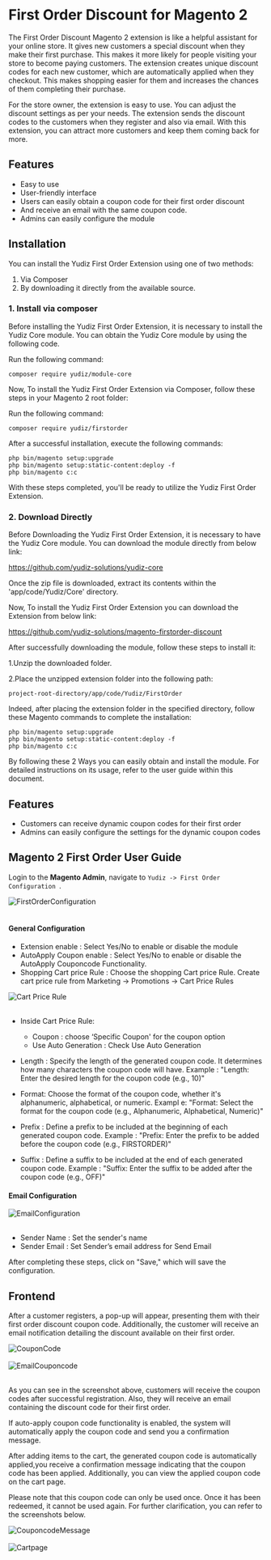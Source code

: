 # First Order Discount for Magento 2

The First Order Discount Magento 2 extension is like a helpful assistant for your online store. It gives new customers a special discount when they make their first purchase. This makes it more likely for people visiting your store to become paying customers. The extension creates unique discount codes for each new customer, which are automatically applied when they checkout. This makes shopping easier for them and increases the chances of them completing their purchase.


For the store owner, the extension is easy to use. You can adjust the discount settings as per your needs. The extension sends the discount codes to the customers when they register and also via email. With this extension, you can attract more customers and keep them coming back for more.

## Features

- Easy to use
- User-friendly interface
- Users can easily obtain a coupon code for their first order discount
- And receive an email with the same coupon code.
- Admins can easily configure the module

## Installation

You can install the Yudiz First Order Extension using one of two methods:
 1. Via Composer 
 2. By downloading it directly from the available source.

### 1. Install via composer

Before installing the Yudiz First Order Extension, it is necessary to install the Yudiz Core module. You can obtain the Yudiz Core module by using the following code.

Run the following command:
```shell
composer require yudiz/module-core
```
Now, To install the Yudiz First Order Extension via Composer, follow these steps in   your Magento 2 root folder:

Run the following command:
```shell
composer require yudiz/firstorder
```
After a successful installation, execute the following commands:

```shell
php bin/magento setup:upgrade
php bin/magento setup:static-content:deploy -f
php bin/magento c:c
```

With these steps completed, you'll be ready to utilize the Yudiz First Order Extension.

### 2. Download Directly

Before Downloading the Yudiz First Order Extension, it is necessary to have the Yudiz Core module. You can download the module directly from below link:

https://github.com/yudiz-solutions/yudiz-core

Once the zip file is downloaded, extract its contents within the 'app/code/Yudiz/Core' directory.

Now, To install the Yudiz First Order Extension you can download the Extension from below link:

https://github.com/yudiz-solutions/magento-firstorder-discount

After successfully downloading the module, follow these steps to install it:

1.Unzip the downloaded folder.

2.Place the unzipped extension folder into the following path:

```shell
project-root-directory/app/code/Yudiz/FirstOrder
```

Indeed, after placing the extension folder in the specified directory, follow these Magento commands to complete the installation:
```shell
php bin/magento setup:upgrade
php bin/magento setup:static-content:deploy -f
php bin/magento c:c
```

By following these 2 Ways you can easily obtain and install the module.  For detailed instructions on its usage, refer to the user guide within this document.


## Features 
- Customers can receive dynamic coupon codes for their first order
- Admins can easily configure the settings for the dynamic coupon codes

## Magento 2 First Order User Guide

Login to the **Magento Admin**, navigate to `Yudiz -> First Order Configuration `.

<div>
    <img src="./ReadmeImages/FirstOrderConfiguration.png" alt="FirstOrderConfiguration">
</div><br/>

#### General Configuration 

- Extension enable : Select Yes/No to enable or disable the module
- AutoApply Coupon enable : Select Yes/No to enable or disable the AutoApply Couponcode Functionality.
- Shopping Cart price Rule : Choose the shopping Cart price Rule.
Create cart price rule from Marketing -> Promotions -> Cart Price Rules

<div>
    <img src="./ReadmeImages/Cart Price Rule.png" alt="Cart Price Rule">
</div><br/>

- Inside Cart Price Rule:

   - Coupon :  choose ‘Specific Coupon' for the coupon option
   - Use Auto Generation : Check Use Auto Generation



- Length : Specify the length of the generated coupon code. It determines how many characters the coupon code will have.
  Example : "Length: Enter the desired length for the coupon code (e.g., 10)"
- Format: Choose the format of the coupon code, whether it's alphanumeric, alphabetical, or numeric.
  Exampl e: "Format: Select the format for the coupon code (e.g., Alphanumeric, Alphabetical, Numeric)"
- Prefix : Define a prefix to be included at the beginning of each generated coupon code.
  Example : "Prefix: Enter the prefix to be added before the coupon code (e.g., FIRSTORDER)"
- Suffix : Define a suffix to be included at the end of each generated coupon code.
  Example : "Suffix: Enter the suffix to be added after the coupon code (e.g., OFF)"

#### Email Configuration 

<div>
    <img src="./ReadmeImages/EmailConfiguration.png" alt="EmailConfiguration">
</div><br/>

- Sender Name : Set the sender's name
- Sender Email : Set Sender’s email address  for Send Email


After completing these steps, click on "Save," which will save the configuration.

## Frontend 

After a customer registers, a pop-up will appear, presenting them with their first order discount coupon code. Additionally, the customer will receive an email notification detailing the discount available on their first order.

<div>
    <img src="./ReadmeImages/CouponCode.png" alt="CouponCode">
</div><br/>

<div>
    <img src="./ReadmeImages/EmailCouponcode.png" alt="EmailCouponcode">
</div><br/>


As you can see in the screenshot above, customers will receive the coupon codes after successful registration. Also, they will receive an email containing the discount code for their first order.

If auto-apply coupon code functionality is enabled, the system will automatically apply the coupon code and send you a confirmation message.

After adding items to the cart, the generated coupon code is automatically applied,you receive a confirmation message indicating that the coupon code has been applied. Additionally, you can view the applied coupon code on the cart page.

Please note that this coupon code can only be used once. Once it has been redeemed, it cannot be used again. For further clarification, you can refer to the screenshots below.


<div>
    <img src="./ReadmeImages/CouponcodeMessage.png" alt="CouponcodeMessage">
</div><br/>
<div>
    <img src="./ReadmeImages/Cartpage.png" alt="Cartpage">
</div>







